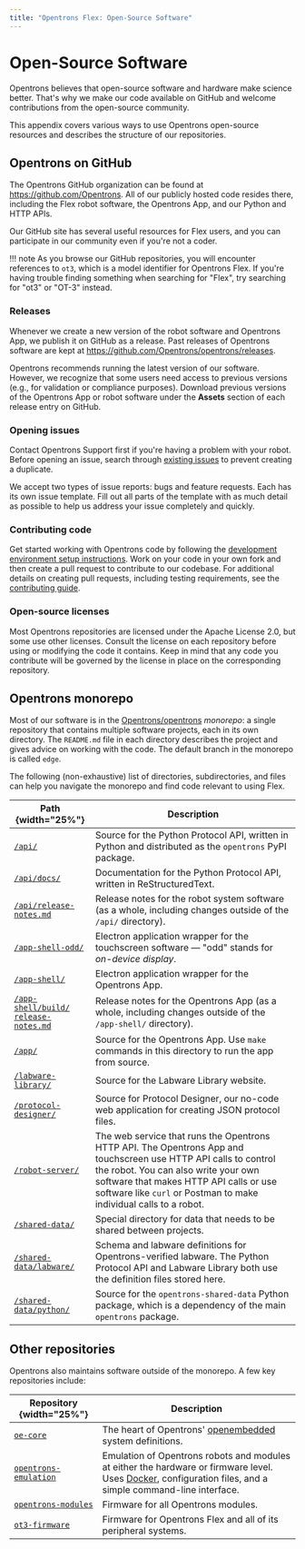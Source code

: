 ```yaml
---
title: "Opentrons Flex: Open-Source Software"
---
```


# Open-Source Software

Opentrons believes that open-source software and hardware make science
better. That's why we make our code available on GitHub and welcome
contributions from the open-source community.

This appendix covers various ways to use Opentrons open-source resources
and describes the structure of our repositories.

## Opentrons on GitHub

The Opentrons GitHub organization can be found at <https://github.com/Opentrons>. All of our publicly
hosted code resides there, including the Flex robot software, the
Opentrons App, and our Python and HTTP APIs.

Our GitHub site has several useful resources for Flex users, and you can
participate in our community even if you're not a coder.

!!! note
    As you browse our GitHub repositories, you will encounter references to `ot3`, which is a model identifier for Opentrons Flex. If you're having trouble finding something when searching for "Flex", try searching for "ot3" or "OT-3" instead.

### Releases

Whenever we create a new version of the robot software and Opentrons
App, we publish it on GitHub as a release. Past releases of Opentrons
software are kept at <https://github.com/Opentrons/opentrons/releases>.

Opentrons recommends running the latest version of our software.
However, we recognize that some users need access to previous versions
(e.g., for validation or compliance purposes). Download previous
versions of the Opentrons App or robot software under the **Assets**
section of each release entry on GitHub.

### Opening issues

Contact Opentrons Support first if you're having a problem with your
robot. Before opening an issue, search through [existing issues](https://github.com/Opentrons/opentrons/issues) to prevent creating a
duplicate.

We accept two types of issue reports: bugs and feature requests. Each
has its own issue template. Fill out all parts of the template with as
much detail as possible to help us address your issue completely and
quickly.

### Contributing code

Get started working with Opentrons code by following the [development environment setup instructions](https://github.com/Opentrons/opentrons/blob/edge/DEV_SETUP.md). Work on your
code in your own fork and then create a pull request to contribute to
our codebase. For additional details on creating pull requests,
including testing requirements, see the [contributing guide](https://github.com/Opentrons/opentrons/blob/edge/CONTRIBUTING.md).

### Open-source licenses

Most Opentrons repositories are licensed under the Apache License 2.0,
but some use other licenses. Consult the license on each repository
before using or modifying the code it contains. Keep in mind that any
code you contribute will be governed by the license in place on the
corresponding repository.

## Opentrons monorepo

Most of our software is in the [Opentrons/opentrons](https://github.com/Opentrons/opentrons) *monorepo*: a single repository that
contains multiple software projects, each in its own directory. The
`README.md` file in each directory describes the project and gives advice
on working with the code. The default branch in the monorepo is called
`edge`.

The following (non-exhaustive) list of directories, subdirectories, and
files can help you navigate the monorepo and find code relevant to using
Flex.

| Path {width="25%"} | Description |
|------|-------------|
| [`/api/`](https://github.com/Opentrons/opentrons/tree/edge/api) | Source for the Python Protocol API, written in Python and distributed as the `opentrons` PyPI package. |
| [`/api/docs/`](https://github.com/Opentrons/opentrons/tree/edge/api/docs) | Documentation for the Python Protocol API, written in ReStructuredText. |
| [`/api/release-notes.md`](https://github.com/Opentrons/opentrons/blob/edge/api/release-notes.md) | Release notes for the robot system software (as a whole, including changes outside of the `/api/` directory). |
| [`/app-shell-odd/`](https://github.com/Opentrons/opentrons/tree/edge/app-shell-odd) | Electron application wrapper for the touchscreen software — "odd" stands for *on-device display*. |
| [`/app-shell/`](https://github.com/Opentrons/opentrons/tree/edge/app-shell) | Electron application wrapper for the Opentrons App. |
| [`/app-shell/build/`<br>`release-notes.md`](https://github.com/Opentrons/opentrons/blob/edge/app-shell/build/release-notes.md) | Release notes for the Opentrons App (as a whole, including changes outside of the `/app-shell/` directory). |
| [`/app/`](https://github.com/Opentrons/opentrons/tree/edge/app) | Source for the Opentrons App. Use `make` commands in this directory to run the app from source. |
| [`/labware-library/`](https://github.com/Opentrons/opentrons/tree/edge/labware-library) | Source for the Labware Library website. |
| [`/protocol-designer/`](https://github.com/Opentrons/opentrons/tree/edge/protocol-designer) | Source for Protocol Designer, our no-code web application for creating JSON protocol files. |
| [`/robot-server/`](https://github.com/Opentrons/opentrons/tree/edge/robot-server) | The web service that runs the Opentrons HTTP API. The Opentrons App and touchscreen use HTTP API calls to control the robot. You can also write your own software that makes HTTP API calls or use software like `curl` or Postman to make individual calls to a robot. |
| [`/shared-data/`](https://github.com/Opentrons/opentrons/tree/edge/shared-data) | Special directory for data that needs to be shared between projects. |
| [`/shared-data/labware/`](https://github.com/Opentrons/opentrons/tree/edge/shared-data/labware) | Schema and labware definitions for Opentrons-verified labware. The Python Protocol API and Labware Library both use the definition files stored here. |
| [`/shared-data/python/`](https://github.com/Opentrons/opentrons/tree/edge/shared-data/python) | Source for the `opentrons-shared-data` Python package, which is a dependency of the main `opentrons` package. |

## Other repositories

Opentrons also maintains software outside of the monorepo. A few key
repositories include:

| Repository {width="25%"} | Description |
|---|---|
| [`oe-core`](https://github.com/Opentrons/oe-core) | The heart of Opentrons' [openembedded](https://www.openembedded.org/wiki/Main_Page) system definitions. |
| [`opentrons-emulation`](https://github.com/Opentrons/opentrons-emulation) | Emulation of Opentrons robots and modules at either the hardware or firmware level. Uses [Docker](https://www.docker.com/), configuration files, and a simple command-line interface. |
| [`opentrons-modules`](https://github.com/Opentrons/opentrons-modules) | Firmware for all Opentrons modules. |
| [`ot3-firmware`](https://github.com/Opentrons/ot3-firmware) | Firmware for Opentrons Flex and all of its peripheral systems. |
